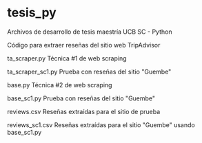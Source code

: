 # tesis_py
Archivos de desarrollo de tesis maestría UCB SC - Python

Código para extraer reseñas del sitio web TripAdvisor

ta_scraper.py       Técnica #1 de web scraping

ta_scraper_sc1.py   Prueba con reseñas del sitio "Guembe"

base.py             Técnica #2 de web scraping

base_sc1.py         Prueba con reseñas del sitio "Guembe"

reviews.csv         Reseñas extraídas para el sitio de prueba

reviews_sc1.csv     Reseñas extraídas para el sitio "Guembe" usando base_sc1.py
